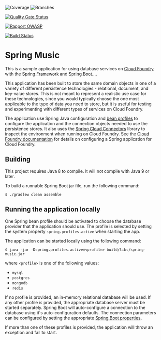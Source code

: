 ![Coverage](https://audirline.github.io/spring-music-sqldb/reports/jacoco/badges/jacoco.svg)
![Branches](https://audirline.github.io/spring-music-sqldb/reports/jacoco/badges/branches.svg)

[![Quality Gate Status](https://sonarcloud.io/api/project_badges/measure?project=audirline_spring-music-sqldb&metric=alert_status)](https://sonarcloud.io/summary/new_code?id=audirline_spring-music-sqldb)

[![Rapport OWASP](https://img.shields.io/badge/OWASP-View-blue)](https://audirline.github.io/spring-music-sqldb/reports/owasp/dependency-check-report.html)

[![Build Status](https://github.com/audirline/spring-music-sqldb/actions/workflows/github-actions-demo.yml/badge.svg)](https://github.com/audirline/spring-music-sqldb/actions/workflows/github-actions-demo.yml)


Spring Music
============

This is a sample application for using database services on [Cloud Foundry](http://cloudfoundry.org) with the [Spring Framework](http://spring.io) and [Spring Boot](http://projects.spring.io/spring-boot/)....

This application has been built to store the same domain objects in one of a variety of different persistence technologies - relational, document, and key-value stores. This is not meant to represent a realistic use case for these technologies, since you would typically choose the one most applicable to the type of data you need to store, but it is useful for testing and experimenting with different types of services on Cloud Foundry.

The application use Spring Java configuration and [bean profiles](http://docs.spring.io/spring-boot/docs/current/reference/html/boot-features-profiles.html) to configure the application and the connection objects needed to use the persistence stores. It also uses the [Spring Cloud Connectors](http://cloud.spring.io/spring-cloud-connectors/) library to inspect the environment when running on Cloud Foundry. See the [Cloud Foundry documentation](http://docs.cloudfoundry.org/buildpacks/java/spring-service-bindings.html) for details on configuring a Spring application for Cloud Foundry.

## Building

This project requires Java 8 to compile. It will not compile with Java 9 or later.

To build a runnable Spring Boot jar file, run the following command: 

~~~
$ ./gradlew clean assemble
~~~

## Running the application locally

One Spring bean profile should be activated to choose the database provider that the application should use. The profile is selected by setting the system property `spring.profiles.active` when starting the app.

The application can be started locally using the following command:

~~~
$ java -jar -Dspring.profiles.active=<profile> build/libs/spring-music.jar
~~~

where `<profile>` is one of the following values:

* `mysql`
* `postgres`
* `mongodb`
* `redis`

If no profile is provided, an in-memory relational database will be used. If any other profile is provided, the appropriate database server must be started separately. Spring Boot will auto-configure a connection to the database using it's auto-configuration defaults. The connection parameters can be configured by setting the appropriate [Spring Boot properties](http://docs.spring.io/spring-boot/docs/current/reference/html/common-application-properties.html).

If more than one of these profiles is provided, the application will throw an exception and fail to start.



